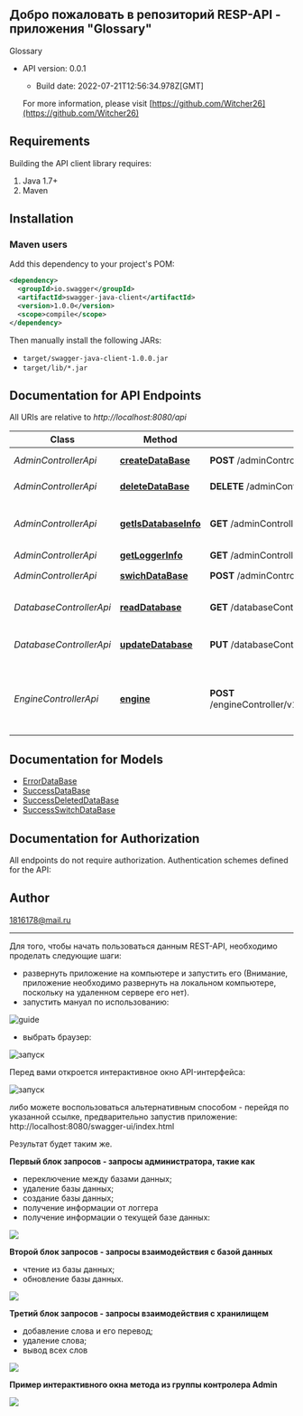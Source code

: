 ## Добро пожаловать в репозиторий RESP-API - приложения "Glossary"
Glossary
- API version: 0.0.1
  - Build date: 2022-07-21T12:56:34.978Z[GMT]

  For more information, please visit [https://github.com/Witcher26](https://github.com/Witcher26)


## Requirements

Building the API client library requires:
1. Java 1.7+
2. Maven

## Installation

### Maven users

Add this dependency to your project's POM:

```xml
<dependency>
  <groupId>io.swagger</groupId>
  <artifactId>swagger-java-client</artifactId>
  <version>1.0.0</version>
  <scope>compile</scope>
</dependency>
```
Then manually install the following JARs:

* `target/swagger-java-client-1.0.0.jar`
* `target/lib/*.jar`

## Documentation for API Endpoints

All URIs are relative to *http://localhost:8080/api*

Class | Method | HTTP request | Description
------------ | ------------- | ------------- | -------------
*AdminControllerApi* | [**createDataBase**](docs/AdminControllerApi.md#createDataBase) | **POST** /adminController/v1/createDataBase | создание базы данных
*AdminControllerApi* | [**deleteDataBase**](docs/AdminControllerApi.md#deleteDataBase) | **DELETE** /adminController/v1/deleteDataBase | удаление базы данных
*AdminControllerApi* | [**getIsDatabaseInfo**](docs/AdminControllerApi.md#getIsDatabaseInfo) | **GET** /adminController/v1/getIsDatabaseInfo | получение информации о текущей базе данных
*AdminControllerApi* | [**getLoggerInfo**](docs/AdminControllerApi.md#getLoggerInfo) | **GET** /adminController/v1/getLoggerInfo | логгер
*AdminControllerApi* | [**swichDataBase**](docs/AdminControllerApi.md#swichDataBase) | **POST** /adminController/v1/switchDataBase/{isDataBase} | переключение баз данных
*DatabaseControllerApi* | [**readDatabase**](docs/DatabaseControllerApi.md#readDatabase) | **GET** /databaseController/v1/database/read | Ммтод чтения данных из базы данных
*DatabaseControllerApi* | [**updateDatabase**](docs/DatabaseControllerApi.md#updateDatabase) | **PUT** /databaseController/v1/database/update | метод обнолвения базы данных
*EngineControllerApi* | [**engine**](docs/EngineControllerApi.md#engine) | **POST** /engineController/v1/startEngine/{requestFromClientInJson} | метод добавления слова, удаления слова, вывод всех слов

## Documentation for Models

 - [ErrorDataBase](docs/ErrorDataBase.md)
 - [SuccessDataBase](docs/SuccessDataBase.md)
 - [SuccessDeletedDataBase](docs/SuccessDeletedDataBase.md)
 - [SuccessSwitchDataBase](docs/SuccessSwitchDataBase.md)

## Documentation for Authorization

All endpoints do not require authorization.
Authentication schemes defined for the API:



## Author

1816178@mail.ru

***
Для того, чтобы начать пользоваться данным REST-API, необходимо проделать следующие шаги:
+  развернуть приложение на компьютере и запустить его (Внимание, приложение необходимо развернуть на локальном компьютере, поскольку на удаленном сервере его нет).
+ запустить мануал по использованию:

![guide](img/2.guide.JPG)
+ выбрать браузер:

![запуск](img/3.%20browser.JPG)

Перед вами откроется интерактивное окно API-интерфейса:

![запуск](img/1.%20interface.JPG)

либо можете воспользоваться альтернативным способом - перейдя по указанной ссылке, предварительно запустив приложение:
http://localhost:8080/swagger-ui/index.html

Результат будет таким же.

**Первый блок запросов - запросы администратора, такие как**
- переключение между базами данных;
- удаление базы данных;
- создание базы данных;
- получение информации от логгера
- получение информации о текущей базе данных:

![](img/4_admin.JPG)

**Второй блок запросов - запросы взаимодействия с базой данных**
- чтение из базы данных;
- обновление базы данных.

![](img//5_datatbase.JPG)

**Третий блок запросов - запросы взаимодействия с хранилищем**
- добавление слова и его перевод;
- удаление слова;
- вывод всех слов

![](img/6_engine.JPG)

**Пример интерактивного окна метода из группы контролера Admin**

![](img/7_example.JPG)
